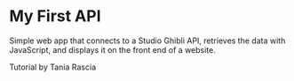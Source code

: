 # My First API

Simple web app that connects to a Studio Ghibli API, retrieves the data with JavaScript, and displays it on the front end of a website.

Tutorial by Tania Rascia
